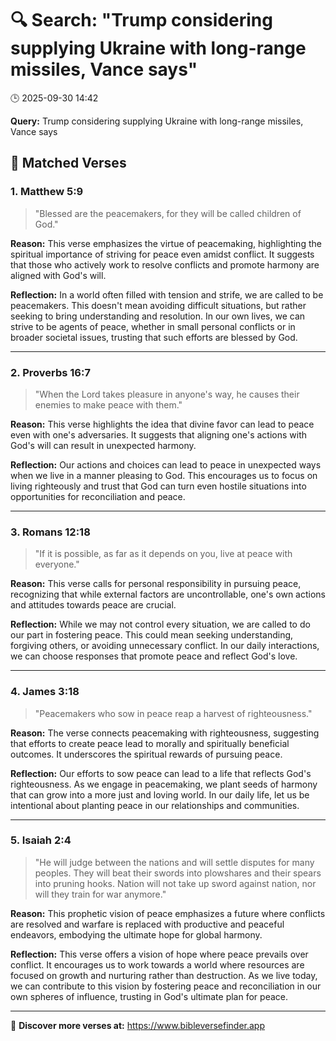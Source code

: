 # 🔍 Search: "Trump considering supplying Ukraine with long-range missiles, Vance says"
🕒 2025-09-30 14:42

**Query:** Trump considering supplying Ukraine with long-range missiles, Vance says

## 📖 Matched Verses

### 1. Matthew 5:9
> "Blessed are the peacemakers, for they will be called children of God."

**Reason:** This verse emphasizes the virtue of peacemaking, highlighting the spiritual importance of striving for peace even amidst conflict. It suggests that those who actively work to resolve conflicts and promote harmony are aligned with God's will.

**Reflection:** In a world often filled with tension and strife, we are called to be peacemakers. This doesn't mean avoiding difficult situations, but rather seeking to bring understanding and resolution. In our own lives, we can strive to be agents of peace, whether in small personal conflicts or in broader societal issues, trusting that such efforts are blessed by God.

---

### 2. Proverbs 16:7
> "When the Lord takes pleasure in anyone's way, he causes their enemies to make peace with them."

**Reason:** This verse highlights the idea that divine favor can lead to peace even with one's adversaries. It suggests that aligning one's actions with God's will can result in unexpected harmony.

**Reflection:** Our actions and choices can lead to peace in unexpected ways when we live in a manner pleasing to God. This encourages us to focus on living righteously and trust that God can turn even hostile situations into opportunities for reconciliation and peace.

---

### 3. Romans 12:18
> "If it is possible, as far as it depends on you, live at peace with everyone."

**Reason:** This verse calls for personal responsibility in pursuing peace, recognizing that while external factors are uncontrollable, one's own actions and attitudes towards peace are crucial.

**Reflection:** While we may not control every situation, we are called to do our part in fostering peace. This could mean seeking understanding, forgiving others, or avoiding unnecessary conflict. In our daily interactions, we can choose responses that promote peace and reflect God's love.

---

### 4. James 3:18
> "Peacemakers who sow in peace reap a harvest of righteousness."

**Reason:** The verse connects peacemaking with righteousness, suggesting that efforts to create peace lead to morally and spiritually beneficial outcomes. It underscores the spiritual rewards of pursuing peace.

**Reflection:** Our efforts to sow peace can lead to a life that reflects God's righteousness. As we engage in peacemaking, we plant seeds of harmony that can grow into a more just and loving world. In our daily life, let us be intentional about planting peace in our relationships and communities.

---

### 5. Isaiah 2:4
> "He will judge between the nations and will settle disputes for many peoples. They will beat their swords into plowshares and their spears into pruning hooks. Nation will not take up sword against nation, nor will they train for war anymore."

**Reason:** This prophetic vision of peace emphasizes a future where conflicts are resolved and warfare is replaced with productive and peaceful endeavors, embodying the ultimate hope for global harmony.

**Reflection:** This verse offers a vision of hope where peace prevails over conflict. It encourages us to work towards a world where resources are focused on growth and nurturing rather than destruction. As we live today, we can contribute to this vision by fostering peace and reconciliation in our own spheres of influence, trusting in God's ultimate plan for peace.

---

🔗 **Discover more verses at:** https://www.bibleversefinder.app
